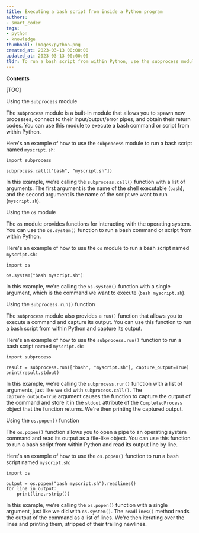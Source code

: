 ```yaml
---
title: Executing a bash script from inside a Python program
authors:
- smart_coder
tags:
- python
- knowledge
thumbnail: images/python.png
created_at: 2023-03-13 00:00:00
updated_at: 2023-03-13 00:00:00
tldr: To run a bash script from within Python, use the subprocess module to call the script as a subprocess/command-line executable.
---
```


**Contents**

[TOC]

Using the `subprocess` module

The `subprocess` module is a built-in module that allows you to spawn new processes, connect to their input/output/error pipes, and obtain their return codes. You can use this module to execute a bash command or script from within Python.

Here's an example of how to use the `subprocess` module to run a bash script named `myscript.sh`:

```
import subprocess

subprocess.call(["bash", "myscript.sh"])
```

In this example, we're calling the `subprocess.call()` function with a list of arguments. The first argument is the name of the shell executable (`bash`), and the second argument is the name of the script we want to run (`myscript.sh`).

Using the `os` module

The `os` module provides functions for interacting with the operating system. You can use the `os.system()` function to run a bash command or script from within Python.

Here's an example of how to use the `os` module to run a bash script named `myscript.sh`:

```
import os

os.system("bash myscript.sh")
```

In this example, we're calling the `os.system()` function with a single argument, which is the command we want to execute (`bash myscript.sh`).

Using the `subprocess.run()` function

The `subprocess` module also provides a `run()` function that allows you to execute a command and capture its output. You can use this function to run a bash script from within Python and capture its output.

Here's an example of how to use the `subprocess.run()` function to run a bash script named `myscript.sh`:

```
import subprocess

result = subprocess.run(["bash", "myscript.sh"], capture_output=True)
print(result.stdout)
```

In this example, we're calling the `subprocess.run()` function with a list of arguments, just like we did with `subprocess.call()`. The `capture_output=True` argument causes the function to capture the output of the command and store it in the `stdout` attribute of the `CompletedProcess` object that the function returns. We're then printing the captured output.

Using the `os.popen()` function

The `os.popen()` function allows you to open a pipe to an operating system command and read its output as a file-like object. You can use this function to run a bash script from within Python and read its output line by line.

Here's an example of how to use the `os.popen()` function to run a bash script named `myscript.sh`:

```
import os

output = os.popen("bash myscript.sh").readlines()
for line in output:
    print(line.rstrip())
```

In this example, we're calling the `os.popen()` function with a single argument, just like we did with `os.system()`. The `readlines()` method reads the output of the command as a list of lines. We're then iterating over the lines and printing them, stripped of their trailing newlines.
